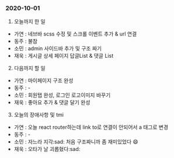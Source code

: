 ### 2020-10-01

1. 오늘까지 한 일

- 가연 : 네브바 scss 수정 및 스크롤 이벤트 추가 & url 연결
- 동주 : 불참
- 소민 : admin 사이드바 추가 및 구조 짜기
- 재욱 : 게시글 상세 페이지 답글List & 댓글 List

2. 다음까지 할 일

- 가연 : 마이페이지 구조 완성
- 동주 : -
- 소민 : 회원탭 완성, 로그인 로고이미지 바꾸기
- 재욱 : 좋아요 추가 & 댓글 달기 완성

3. 오늘의 장애사항 및 tmi

- 가연 : 오늘 react router하는데 link to로 연결이 안되어서 a 태그로 변경
- 동주 : -
- 소민 : 자느라 지각:sad: 처음 구조짜니까 좀 재미있었다 :smile:
- 재욱 : 오타가 날 괴롭혔다:sad:
